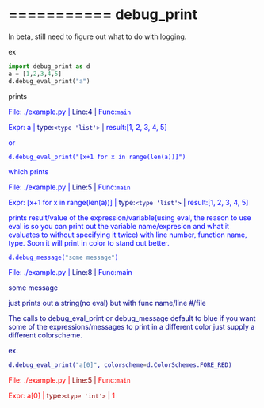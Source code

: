 ===========
debug_print
===========

In beta, still need to figure out what to do with logging.

ex

```python
import debug_print as d
a = [1,2,3,4,5]
d.debug_eval_print("a")
```

prints

<font color="blue">File: ./example.py</span> | <font color="darkblue">Line:4</span> | <font color="blue">Func:`main`</span>

<font color="blue">Expr: a</span> | <font color="darkblue">type:`<type 'list'>`</span> |  <font color="blue">result:[1, 2, 3, 4, 5]</span>


or

```
d.debug_eval_print("[x+1 for x in range(len(a))]")
```

which prints

<font color="blue">File: ./example.py</span> | <font color="darkblue">Line:5</span> | <font color="blue">Func:`main`</span>

<font color="blue">Expr: [x+1 for x in range(len(a))]</span> | <font color="darkblue">type:`<type 'list'>`</span> |  <font color="blue">result:[1, 2, 3, 4, 5]</span>

prints result/value of the expression/variable(using eval, the reason
to use eval is so you can print out the variable name/expresion
and what it evaluates to without specifying it twice) with line number, function name, type.
Soon it will print in color to stand out better.

```python
d.debug_message("some message")
```
<font color="blue">File: ./example.py</span> | <font color="darkblue">Line:8</span> | <font color="blue">Func:main</span>

<font color="darkblue">some message</span>

just prints out a string(no eval) but with func name/line #/file

The calls to debug_eval_print or debug_message default to blue if you want
some of the expressions/messages to print in a different color just supply
a different colorscheme.

ex.

```python
d.debug_eval_print("a[0]", colorscheme=d.ColorSchemes.FORE_RED)
```

<font color="red">File: ./example.py</span> | <font color="darkred">Line:5</span> | <font color="red">Func:`main`</span>

<font color="red">Expr: a[0]</span> | <font color="darkred">type:`<type 'int'>`</span> |  <font color="red">1</span>
